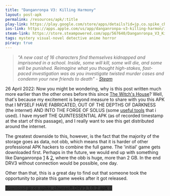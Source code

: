 ```yaml
---
title: "Danganronpa V3: Killing Harmony"
layout: post-apk
permalink: /resources/apk/:title
play-link: https://play.google.com/store/apps/details?id=jp.co.spike_chunsoft.DRV3
ios-link: https://apps.apple.com/us/app/danganronpa-v3-killing-harmon/id1559869073
steam-link: https://store.steampowered.com/app/567640/Danganronpa_V3_Killing_Harmony/
tags: mystery visual-novel detective anime horror
piracy: true
---
```


> _"A new cast of 16 characters find themselves kidnapped and imprisoned in a school. Inside, some will kill, some will die, and some will be punished. Reimagine what you thought high-stakes, fast-paced investigation was as you investigate twisted murder cases and condemn your new friends to death" - <a href="https://store.steampowered.com/app/567640/Danganronpa_V3_Killing_Harmony/" target="_blank">Steam</a>_

<span class="timestamp">26 April 2022:</span> Now you might be wondering, why is this post written much more earlier than the other ones before this since [The Witch's House](https://arifhamed.com/resources/apk/The-Witch's-House)? Well, that's because my excitement is beyond measure to share with you this APK that I MYSELF HAVE FABRICATED, OUT OF THE DEPTHS OF DARKNESS (the internet) AND INTO THE FORGE OF SOLUS (some [useful tools](https://arifhamed.com/resources/apk/tools) that i used). I have myself THE QUINTESSENTIAL APK (as of recorded timestamp at the start of this passage), and I really want to see this get distributed around the internet.

The greatest downside to this, however, is the fact that the majority of the storage goes as data, not obb, which means that it is harder of other professional APK hackers to combine the full game. The 'initial' game gets downloaded first. Perhaps in the future, we would end up with something like Danganronpa [1](https://arifhamed.com/resources/apk/Danganronpa-Trigger-Happy-Havoc) & [2](https://arifhamed.com/resources/apk/Danganronpa-2-Goodbye-Despair), where the obb is huge, more than 2 GB. In the end DRV3 without connection would be possible, one day.

Other than that, this is a great day to find out that someone took the opportunity to pirate this game weeks after it got released.

<div class="text-center">
    <a class="btn btn-dark btn-block w-100" onclick='apk("jp.co.spike_chunsoft.DRV3_1.0.2.apk")' target="_blank" style="text-decoration: none; background-color: #333;"> Download <b>jp.co.spike_chunsoft.DRV3_1.0.2.apk</b> ()</a>
</div>

<!--Footnote: SHA256: ee5be897c0a11e6b30e7328877de223e39dca5074303518c6207d3dd9f893a3e-->